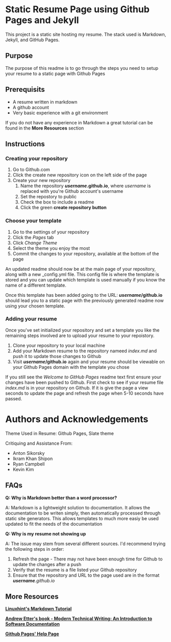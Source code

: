 # Static Resume Page using Github Pages and Jekyll

This project is a static site hosting my resume. The stack used is Markdown, Jekyll, and GitHub Pages.

## Purpose

The purpose of this readme is to go through the steps you need to setup your resume to a static page with Github Pages

## Prerequisits

* A resume written in markdown
* A github account 
* Very basic experience with a git environment

If you do not have any experience in Markdown a great tutorial can be found in the **More Resources** section

## Instructions

### Creating your repository

1. Go to Github.com
2. Click the create new repository icon on the left side of the page
3. Create your new repository
    1. Name the repository ***username*.github.io**, where *username* is replaced with you're Github account's username
    2. Set the repostory to public
    3. Check the box to include a readme
    4. Click the green **create repository button**

### Choose your template

1. Go to the settings of your repository
2. Click the _Pages_ tab
3. Click _Change Theme_
4. Select the theme you enjoy the most
5. Commit the changes to your repository, available at the bottom of the page

An updated readme should now be at the main page of your repository, along with a new \_config.yml file. This config file is where the template is stored and you can update which template is used manually if you know the name of a different template.

Once this template has been added going to the URL: **_username_/github.io** should lead you to a static page with the previously generated readme now using your chosen template. 

### Adding your resume

Once you've set initialized your repository and set a template you like the remaining steps involved are to upload your resume to your repoistory.

1. Clone your repository to your local machine
2. Add your Markdown resume to the repository nameed _index.md_ and push it to update those changes to Github
3. Visit **_username_/github.io** again and your resume should be viewable on your Github Pages domain with the template you chose

If you still see the _Welcome to GitHub Pages_ readme text first ensure your changes have been pushed to Github. First check to see if your resume file _index.md_ is in your repository on Github. If it is give the page a view seconds to update the page and refresh the page when 5-10 seconds have passed.  

# Authors and Acknowledgements 

Theme Used in Resume: Github Pages, Slate theme

Critiquing and Assistance From:

* Anton Sikorsky 
* Ikram Khan Shipon 
* Ryan Campbell 
* Kevin Kim 

## FAQs

**Q: Why is Markdown better than a word processor?**

A: Markdown is a lightweight solution to documentation. It allows the documentation to be writen simply, then automatically processed through static site generators. This allows templates to much more easiy be used updated to fit the needs of the documentation

**Q: Why is my resume not showing up**

A: The issue may stem from several different sources. I'd recommend trying the following steps in order:

1. Refresh the page - There may not have been enough time for Github to update the changes after a push
2. Verify that the resume is a file listed your Github repository
3. Ensure that the repository and URL to the page used are in the format _**username**.github.io_  


## More Resources

**[Linuxhint's Markdown Tutorial](https://linuxhint.com/markdown-tutorial-from-setup-to-syntax/)**

**[Andrew Etter's book - Modern Technical Writing: An Introduction to Software Documentation](https://www.amazon.ca/Modern-Technical-Writing-Introduction-Documentation-ebook/dp/B01A2QL9SS)**

**[Github Pages' Help Page](https://docs.github.com/en/pages)**
